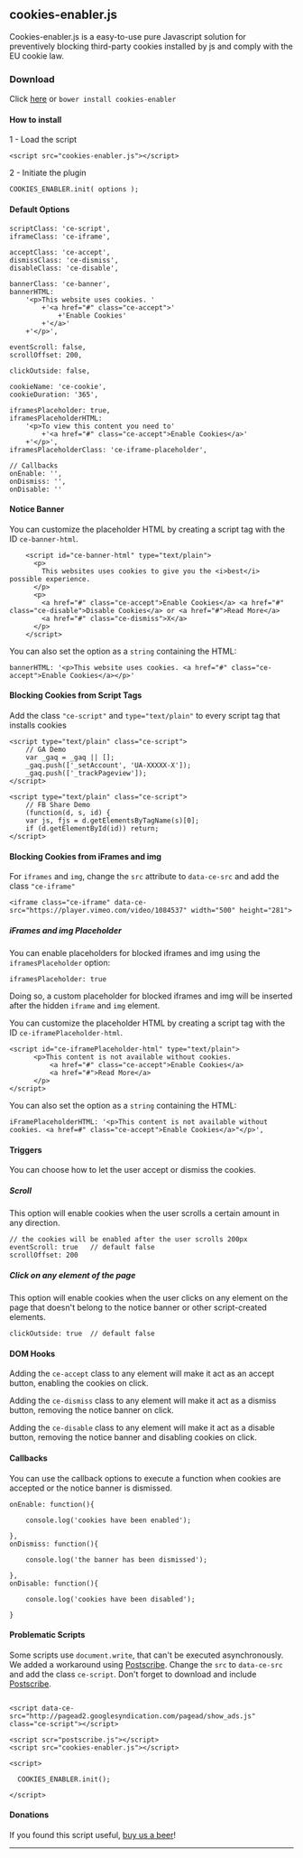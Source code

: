 
cookies-enabler.js
----------------------

Cookies-enabler.js is a easy-to-use pure Javascript solution for preventively blocking third-party cookies installed by js and comply with the EU cookie law.

### Download
Click [here] or ```bower install cookies-enabler```

####  How to install

 1 - Load the script

```
<script src="cookies-enabler.js"></script>
```

2 - Initiate the plugin

```
COOKIES_ENABLER.init( options );
```


####  Default Options

```
scriptClass: 'ce-script',
iframeClass: 'ce-iframe',

acceptClass: 'ce-accept',
dismissClass: 'ce-dismiss',
disableClass: 'ce-disable',

bannerClass: 'ce-banner',
bannerHTML:
    '<p>This website uses cookies. '
        +'<a href="#" class="ce-accept">'
            +'Enable Cookies'
        +'</a>'
    +'</p>',

eventScroll: false,
scrollOffset: 200,

clickOutside: false,

cookieName: 'ce-cookie',
cookieDuration: '365',

iframesPlaceholder: true,
iframesPlaceholderHTML:
    '<p>To view this content you need to'
        +'<a href="#" class="ce-accept">Enable Cookies</a>'
    +'</p>',
iframesPlaceholderClass: 'ce-iframe-placeholder',

// Callbacks
onEnable: '',
onDismiss: '',
onDisable: ''
```
#### Notice Banner

You can customize the placeholder HTML by creating a script tag with the ID ```ce-banner-html```.

```
    <script id="ce-banner-html" type="text/plain">
      <p>
        This websites uses cookies to give you the <i>best</i> possible experience.
      </p>
      <p>
        <a href="#" class="ce-accept">Enable Cookies</a> <a href="#" class="ce-disable">Disable Cookies</a> or <a href="#">Read More</a>
        <a href="#" class="ce-dismiss">X</a>
      </p>
    </script>
```

 You can also set the option  as a  ```string``` containing the HTML:

```
bannerHTML: '<p>This website uses cookies. <a href="#" class="ce-accept">Enable Cookies</a></p>'
```

#### Blocking Cookies from Script Tags

Add the class ```"ce-script"``` and ```type="text/plain"``` to every script tag that installs cookies

```
<script type="text/plain" class="ce-script">
    // GA Demo
    var _gaq = _gaq || [];
    _gaq.push(['_setAccount', 'UA-XXXXX-X']);
    _gaq.push(['_trackPageview']);
</script>

<script type="text/plain" class="ce-script">
    // FB Share Demo
    (function(d, s, id) {
    var js, fjs = d.getElementsByTagName(s)[0];
    if (d.getElementById(id)) return;
</script>
```

#### Blocking Cookies from iFrames and img

For ```iframes``` and ```img```, change the ```src``` attribute to ```data-ce-src``` and add the class ```"ce-iframe"```
```
<iframe class="ce-iframe" data-ce-src="https://player.vimeo.com/video/1084537" width="500" height="281">
```

##### iFrames and img Placeholder

You can enable placeholders for blocked iframes and img using the ```iframesPlaceholder``` option:

```
iframesPlaceholder: true
```

Doing so, a custom placeholder for blocked iframes and img will be inserted after the hidden ```iframe``` and ```img``` element.

You can customize the placeholder HTML by creating a script tag with the ID ```ce-iframePlaceholder-html```.

```
<script id="ce-iframePlaceholder-html" type="text/plain">
      <p>This content is not available without cookies.
          <a href="#" class="ce-accept">Enable Cookies</a>
          <a href="#">Read More</a>
      </p>
</script>
```

 You can also set the option  as a  ```string``` containing the HTML:

```
iFramePlaceholderHTML: '<p>This content is not available without cookies. <a href=#" class="ce-accept">Enable Cookies</a>"</p>',
```

#### Triggers

You can choose how to let the user accept or dismiss the cookies.

##### Scroll

This option will enable cookies when the user scrolls a certain amount in any direction.

```
// the cookies will be enabled after the user scrolls 200px
eventScroll: true   // default false
scrollOffset: 200
```

##### Click on any element of the page

This option will enable cookies when the user clicks on any element on the page that doesn't belong to the notice banner or other script-created elements.

```
clickOutside: true  // default false
```

#### DOM Hooks

Adding the ```ce-accept``` class to any element will make it act as an accept button, enabling the cookies on click.

Adding the ```ce-dismiss``` class to any element will make it act as a dismiss button, removing the notice banner on click.

Adding the ```ce-disable``` class to any element will make it act as a disable button, removing the notice banner and disabling cookies on click.

#### Callbacks

You can use the callback options to execute a function when cookies are accepted or the notice banner is dismissed.

```
onEnable: function(){

    console.log('cookies have been enabled');

},
onDismiss: function(){

    console.log('the banner has been dismissed');

},
onDisable: function(){

    console.log('cookies have been disabled');

}
```

#### Problematic Scripts

Some scripts use ```document.write```, that can't be executed asynchronously. 
We added a workaround using [Postscribe]. Change the ```src``` to ```data-ce-src``` and add the class ```ce-script```. Don't forget to download and include [Postscribe].

```

<script data-ce-src="http://pagead2.googlesyndication.com/pagead/show_ads.js" class="ce-script"></script>

<script scr="postscribe.js"></script>
<script src="cookies-enabler.js"></script>

<script>
  
  COOKIES_ENABLER.init();

</script>

```


#### Donations

If you found this script useful, [buy us a beer]!

----------

[here]:https://github.com/nicholasruggeri/cookies-enabler/archive/master.zip
[buy us a beer]:https://www.paypal.com/cgi-bin/webscr?cmd=_s-xclick&hosted_button_id=A5FJ9N7B87WLE
[Postscribe]:https://github.com/krux/postscribe
